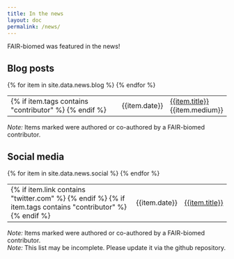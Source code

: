 ```yaml
---
title: In the news
layout: doc
permalink: /news/
---
```


FAIR-biomed was featured in the news!


## Blog posts

<table id="news-blog" class="news-table">
{% for item in site.data.news.blog %}
    <tr>
        <td><i class="fas fa-blog"></i>
            {% if item.tags contains "contributor" %}
                <i class="fas fa-user-edit"></i>
            {% endif %}
         </td>
        <td>{{item.date}}</td>
        <td><a href="{{item.link}}">{{item.title}}</a><br/>{{item.medium}}</td>
    </tr>
{% endfor %}
</table>

<div class="news-comment"><i>Note:</i> Items marked <i class="fas fa-user-edit pad-md"></i> were authored or co-authored by a FAIR-biomed contributor.</div>


## Social media 


<table id="news-social" class="news-table">
{% for item in site.data.news.social %}
    <tr>
        <td>
            {% if item.link contains "twitter.com" %}
                <i class="fab fa-twitter"></i>
            {% endif %}
            {% if item.tags contains "contributor" %}
                <i class="fas fa-user-edit"></i>
            {% endif %}
         </td>
        <td>{{item.date}}</td>
        <td><a href="{{item.link}}">{{item.title}}</a></td>
    </tr>
{% endfor %}
</table>

<div class="news-comment"><i>Note:</i> Items marked <i class="fas fa-user-edit pad-md"></i> were authored or co-authored by a FAIR-biomed contributor.</div>

<div class="news-comment"><i>Note:</i> This list may be incomplete. Please update it via the github repository.</div>
